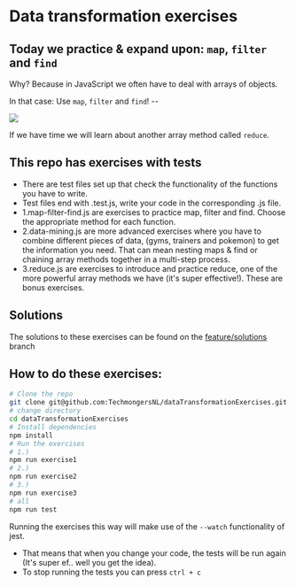 # Data transformation exercises

## Today we practice & expand upon: `map`, `filter` and `find`

Why? Because in JavaScript we often have to deal with arrays of objects.

In that case: Use `map`, `filter` and `find`! --

![](https://media.giphy.com/media/iz0gAwkJzWg8g/giphy.gif)

If we have time we will learn about another array method called `reduce`.

## This repo has exercises with tests

- There are test files set up that check the functionality of the functions you have to write.
- Test files end with .test.js, write your code in the corresponding .js file.
- 1.map-filter-find.js are exercises to practice map, filter and find. Choose the appropriate method for each function.
- 2.data-mining.js are more advanced exercises where you have to combine different pieces of data, (gyms, trainers and pokemon) to get the information you need. That can mean nesting maps & find or chaining array methods together in a multi-step process.
- 3.reduce.js are exercises to introduce and practice reduce, one of the more powerful array methods we have (it's super effective!). These are bonus exercises.

## Solutions

The solutions to these exercises can be found on the [feature/solutions](https://github.com/TechmongersNL/dataTransformationExercises/tree/feature/solutions) branch

## How to do these exercises:

```bash
# Clone the repo
git clone git@github.com:TechmongersNL/dataTransformationExercises.git
# change directory
cd dataTransformationExercises
# Install dependencies
npm install
# Run the exercises
# 1.)
npm run exercise1
# 2.)
npm run exercise2
# 3.)
npm run exercise3
# all
npm run test
```

Running the exercises this way will make use of the `--watch` functionality of jest.

- That means that when you change your code, the tests will be run again (It's super ef.. well you get the idea).
- To stop running the tests you can press `ctrl + c`
